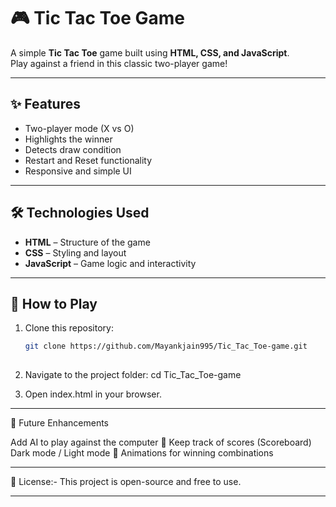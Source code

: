 # 🎮 Tic Tac Toe Game  

A simple **Tic Tac Toe** game built using **HTML, CSS, and JavaScript**.  
Play against a friend in this classic two-player game!  

---

## ✨ Features
- Two-player mode (X vs O)  
- Highlights the winner  
- Detects draw condition  
- Restart and Reset functionality  
- Responsive and simple UI  

---

## 🛠️ Technologies Used
- **HTML** – Structure of the game  
- **CSS** – Styling and layout  
- **JavaScript** – Game logic and interactivity  

---

## 🚀 How to Play
1. Clone this repository:  
   ```bash
   git clone https://github.com/Mayankjain995/Tic_Tac_Toe-game.git
  
2. Navigate to the project folder:
   cd Tic_Tac_Toe-game

3. Open index.html in your browser.


-----
🎯 Future Enhancements

Add AI to play against the computer 🤖
Keep track of scores (Scoreboard)
Dark mode / Light mode 🎨
Animations for winning combinations

------
📜 License:-
This project is open-source and free to use.

-----

